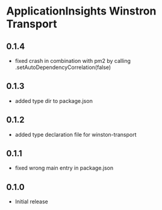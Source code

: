 # ApplicationInsights Winstron Transport

## 0.1.4
- fixed crash in combination with pm2 by calling .setAutoDependencyCorrelation(false)

## 0.1.3
- added type dir to package.json

## 0.1.2
- added type declaration file for winston-transport

## 0.1.1

- fixed wrong main entry in package.json

## 0.1.0

- Initial release
